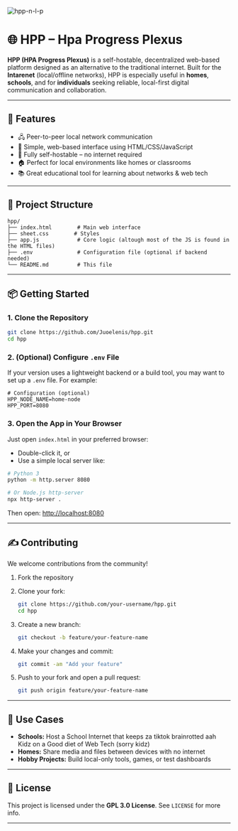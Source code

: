 ![hpp-n-l-p](https://github.com/user-attachments/assets/e5bfbf1f-7c1d-4739-8a0b-7c975eb5180c)

# 🌐 HPP – Hpa Progress Plexus

**HPP (HPA Progress Plexus)** is a self-hostable, decentralized web-based platform designed as an alternative to the traditional internet. Built for the **Intarenet** (local/offline networks), HPP is especially useful in **homes**, **schools**, and for **individuals** seeking reliable, local-first digital communication and collaboration.

---

## 🚀 Features

- 🖧 Peer-to-peer local network communication
- 🧠 Simple, web-based interface using HTML/CSS/JavaScript
- 🔌 Fully self-hostable – no internet required
- 🏠 Perfect for local environments like homes or classrooms
- 📚 Great educational tool for learning about networks & web tech

---

## 📁 Project Structure

```plaintext
hpp/
├── index.html        # Main web interface
├── sheet.css        # Styles
├── app.js            # Core logic (altough most of the JS is found in the HTML files)
├── .env              # Configuration file (optional if backend needed)
└── README.md         # This file
````

---

## 📦 Getting Started

### 1. Clone the Repository

```bash
git clone https://github.com/Juoelenis/hpp.git
cd hpp
```

### 2. (Optional) Configure `.env` File

If your version uses a lightweight backend or a build tool, you may want to set up a `.env` file. For example:

```env
# Configuration (optional)
HPP_NODE_NAME=home-node
HPP_PORT=8080
```

### 3. Open the App in Your Browser

Just open `index.html` in your preferred browser:

* Double-click it, or
* Use a simple local server like:

```bash
# Python 3
python -m http.server 8080

# Or Node.js http-server
npx http-server .
```

Then open: [http://localhost:8080](http://localhost:8080)

---

## ✍️ Contributing

We welcome contributions from the community!

1. Fork the repository
2. Clone your fork:

   ```bash
   git clone https://github.com/your-username/hpp.git
   cd hpp
   ```
3. Create a new branch:

   ```bash
   git checkout -b feature/your-feature-name
   ```
4. Make your changes and commit:

   ```bash
   git commit -am "Add your feature"
   ```
5. Push to your fork and open a pull request:

   ```bash
   git push origin feature/your-feature-name
   ```

---

## 🧠 Use Cases

* **Schools:** Host a School Internet that keeps za tiktok brainrotted aah Kidz on a Good diet of Web Tech (sorry kidz)
* **Homes:** Share media and files between devices with no internet
* **Hobby Projects:** Build local-only tools, games, or test dashboards

---

## 📄 License

This project is licensed under the **GPL 3.0 License**. See `LICENSE` for more info.

---

